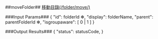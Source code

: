 ##moveFolder##
[移動目錄(/folder/move/)](https://creative.asuscloud.com/content/index.jsp?p=ffoperation&index=4&len=8&id=1&cid=2)

###Input Params###
	{
		"id": folderId ✻,
		"display": folderName,
		"parent": parentFolderId ✻, 
		"isgroupaware": [ 0 | 1 ]
	}

###Output Results###
	{
		"status": statusCode,
	}